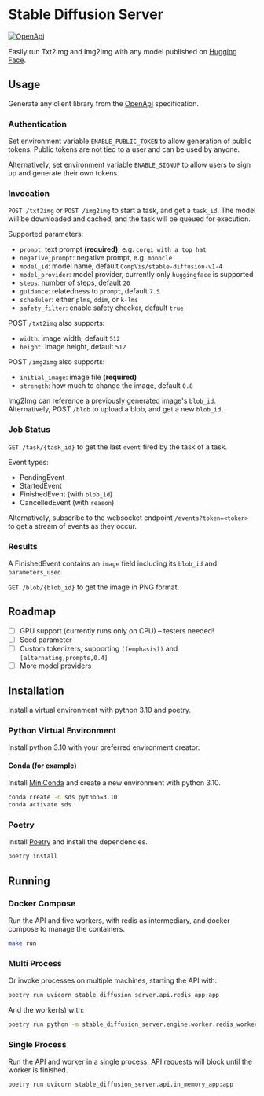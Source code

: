 # Stable Diffusion Server

[![OpenApi](https://img.shields.io/badge/OpenApi-3.0.2-black)](https://editor.swagger.io/?url=https://raw.githubusercontent.com/irgolic/stable-diffusion-server/master/openapi.yml)

Easily run Txt2Img and Img2Img with any model published on [Hugging Face](https://huggingface.co/models).

## Usage

Generate any client library from the [OpenApi](
https://editor.swagger.io/?url=https://raw.githubusercontent.com/irgolic/stable-diffusion-server/master/openapi.yml?token%3DGHSAT0AAAAAABTFSDOFSU2W23KZ4XG72RYGY2MXGZA) specification.

[//]: # (FIXME add examples with either bash, python, or javascript)

### Authentication

Set environment variable `ENABLE_PUBLIC_TOKEN` to allow generation of public tokens. 
Public tokens are not tied to a user and can be used by anyone.

Alternatively, set environment variable `ENABLE_SIGNUP` to allow users to sign up and generate their own tokens.

### Invocation

`POST /txt2img` or `POST /img2img` to start a task, and get a `task_id`. 
The model will be downloaded and cached, and the task will be queued for execution.

Supported parameters:
- `prompt`: text prompt **(required)**, e.g. `corgi with a top hat`
- `negative_prompt`: negative prompt, e.g. `monocle`
- `model_id`: model name, default `CompVis/stable-diffusion-v1-4`
- `model_provider`: model provider, currently only `huggingface` is supported
- `steps`: number of steps, default `20`
- `guidance`: relatedness to `prompt`, default `7.5`
- `scheduler`: either `plms`, `ddim`, or `k-lms`
- `safety_filter`: enable safety checker, default `true`

POST `/txt2img` also supports:
- `width`: image width, default `512`
- `height`: image height, default `512`

POST `/img2img` also supports:
- `initial_image`: image file **(required)**
- `strength`: how much to change the image, default `0.8`

Img2Img can reference a previously generated image's `blob_id`. 
Alternatively, POST `/blob` to upload a blob, and get a new `blob_id`. 

### Job Status

`GET /task/{task_id}` to get the last `event` fired by the task of a task.

Event types:
- PendingEvent
- StartedEvent
- FinishedEvent (with `blob_id`)
- CancelledEvent (with `reason`)

Alternatively, subscribe to the websocket endpoint `/events?token=<token>` to get a stream of events as they occur.

### Results

A FinishedEvent contains an `image` field including its `blob_id` and `parameters_used`.

`GET /blob/{blob_id}` to get the image in PNG format.

## Roadmap

- [ ] GPU support (currently runs only on CPU) – testers needed!
- [ ] Seed parameter
- [ ] Custom tokenizers, supporting `((emphasis))` and `[alternating,prompts,0.4]`
- [ ] More model providers

## Installation

Install a virtual environment with python 3.10 and poetry.

### Python Virtual Environment

Install python 3.10 with your preferred environment creator.

#### Conda (for example)

Install [MiniConda](https://docs.conda.io/en/latest/miniconda.html) and create a new environment with python 3.10.

```bash
conda create -n sds python=3.10
conda activate sds
```

### Poetry

Install [Poetry](https://python-poetry.org/docs/#installation) and install the dependencies.

```bash
poetry install
```

## Running

### Docker Compose

Run the API and five workers, with redis as intermediary, and docker-compose to manage the containers.

```bash
make run
```

### Multi Process

Or invoke processes on multiple machines, starting the API with:

```bash
poetry run uvicorn stable_diffusion_server.api.redis_app:app
```

And the worker(s) with:

```bash
poetry run python -m stable_diffusion_server.engine.worker.redis_worker
```

### Single Process

Run the API and worker in a single process. API requests will block until the worker is finished.

```bash
poetry run uvicorn stable_diffusion_server.api.in_memory_app:app
```